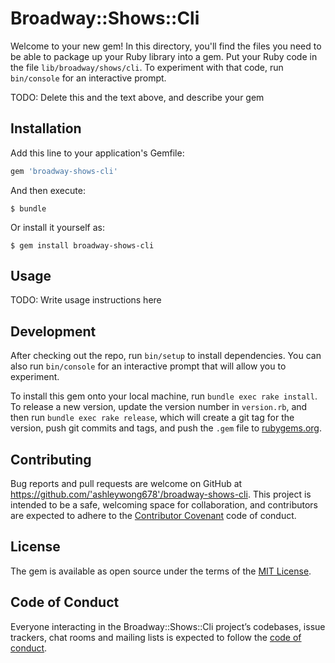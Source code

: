 # Broadway::Shows::Cli

Welcome to your new gem! In this directory, you'll find the files you need to be able to package up your Ruby library into a gem. Put your Ruby code in the file `lib/broadway/shows/cli`. To experiment with that code, run `bin/console` for an interactive prompt.

TODO: Delete this and the text above, and describe your gem

## Installation

Add this line to your application's Gemfile:

```ruby
gem 'broadway-shows-cli'
```

And then execute:

    $ bundle

Or install it yourself as:

    $ gem install broadway-shows-cli

## Usage

TODO: Write usage instructions here

## Development

After checking out the repo, run `bin/setup` to install dependencies. You can also run `bin/console` for an interactive prompt that will allow you to experiment.

To install this gem onto your local machine, run `bundle exec rake install`. To release a new version, update the version number in `version.rb`, and then run `bundle exec rake release`, which will create a git tag for the version, push git commits and tags, and push the `.gem` file to [rubygems.org](https://rubygems.org).

## Contributing

Bug reports and pull requests are welcome on GitHub at https://github.com/'ashleywong678'/broadway-shows-cli. This project is intended to be a safe, welcoming space for collaboration, and contributors are expected to adhere to the [Contributor Covenant](http://contributor-covenant.org) code of conduct.

## License

The gem is available as open source under the terms of the [MIT License](https://opensource.org/licenses/MIT).

## Code of Conduct

Everyone interacting in the Broadway::Shows::Cli project’s codebases, issue trackers, chat rooms and mailing lists is expected to follow the [code of conduct](https://github.com/'ashleywong678'/broadway-shows-cli/blob/master/CODE_OF_CONDUCT.md).
